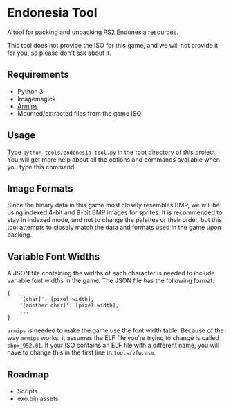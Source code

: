 # Endonesia Tool 

A tool for packing and unpacking PS2 Endonesia resources.

This tool does not provide the ISO for this game, and we will not provide it for you, so please don't ask about it.

## Requirements

* Python 3
* Imagemagick
* [Armips](https://github.com/Kingcom/armips)
* Mounted/extracted files from the game ISO

## Usage

Type `python tools/endonesia-tool.py` in the root directory of this project.
You will get more help about all the options and commands available when you type this command.

## Image Formats

Since the binary data in this game most closely resembles BMP, we will be using indexed 4-bit and 8-bit BMP images for sprites. It is recommended to stay in indexed mode, and not to change the palettes or their order, but this tool attempts to closely match the data and formats used in the game upon packing.

## Variable Font Widths

A JSON file containing the widths of each character is needed to include variable font widths in the game. The JSON file has the following format:

```
{
    '[char]': [pixel width],
    '[another char]': [pixel width],
    ...
}
```

`armips` is needed to make the game use the font width table. Because of the way `armips` works, it assumes the ELF file you're trying to change is called `pbpx_952.01`. If your ISO contains an ELF file with a different name, you will have to change this in the first line in `tools/vfw.asm`.

## Roadmap

* Scripts
* exo.bin assets
